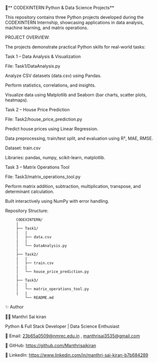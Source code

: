 🧠** CODEXINTERN Python & Data Science Projects**

This repository contains three Python projects developed during the CODEXINTERN Internship, showcasing applications in data analysis, machine learning, and matrix operations.

PROJECT OVERVIEW:

The projects demonstrate practical Python skills for real-world tasks:

Task 1 – Data Analysis & Visualization

File: Task1/DataAnalysis.py

Analyze CSV datasets (data.csv) using Pandas.

Perform statistics, correlations, and insights.

Visualize data using Matplotlib and Seaborn (bar charts, scatter plots, heatmaps).

Task 2 – House Price Prediction

File: Task2/house_price_prediction.py

Predict house prices using Linear Regression.

Data preprocessing, train/test split, and evaluation using R², MAE, RMSE.

Dataset: train.csv

Libraries: pandas, numpy, scikit-learn, matplotlib.

Task 3 – Matrix Operations Tool

File: Task3/matrix_operations_tool.py

Perform matrix addition, subtraction, multiplication, transpose, and determinant calculation.

Built interactively using NumPy with error handling.

Repository Structure:

         CODEXINTERN/
         |
         ├── Task1/
         |   |
         │   ├── data.csv
         |   |
         │   └── DataAnalysis.py
         |
         ├── Task2/
         |   |
         │   ├── train.csv
         |   |
         │   └── house_price_prediction.py
         |
         ├── Task3/
         |   |
         │   └── matrix_operations_tool.py
         |   |
             └── README.md


✨ Author

👨‍💻 Manthri Sai kiran

Python & Full Stack Developer | Data Science Enthusiast

📧 Email: 23b65a0509@nmrec.edu.in , manthrisai3535@gmail.com

🔗 GitHub: https://github.com/Manthrisaikiran

🔗 LinkedIn: https://www.linkedin.com/in/manthri-sai-kiran-b7b684289

